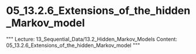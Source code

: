 # 05_13.2.6_Extensions_of_the_hidden_Markov_model

"""
Lecture: 13_Sequential_Data/13.2_Hidden_Markov_Models
Content: 05_13.2.6_Extensions_of_the_hidden_Markov_model
"""

